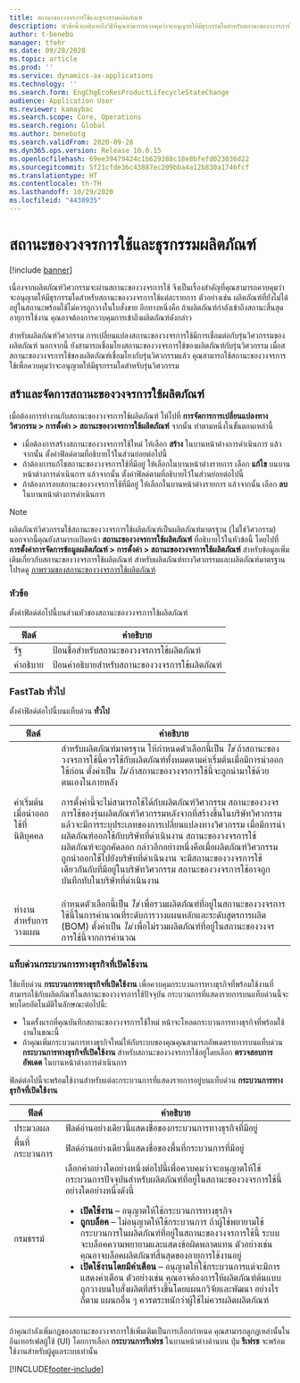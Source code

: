 ```yaml
---
title: สถานะของวงจรการใช้และธุรกรรมผลิตภัณฑ์
description: หัวข้อนี้จะอธิบายถึงวิธีที่คุณสามารถควบคุมว่าจะอนุญาตให้มีธุรกรรมใดสำหรับสถานะของวงจรการใช้แต่ละรายการเนื่องจากผลิตภัณฑ์วิศวกรรมจะผ่านสถานะของวงจรการใช้
author: t-benebo
manager: tfehr
ms.date: 09/28/2020
ms.topic: article
ms.prod: ''
ms.service: dynamics-ax-applications
ms.technology: ''
ms.search.form: EngChgEcoResProductLifecycleStateChange
audience: Application User
ms.reviewer: kamaybac
ms.search.scope: Core, Operations
ms.search.region: Global
ms.author: benebotg
ms.search.validFrom: 2020-09-28
ms.dyn365.ops.version: Release 10.0.15
ms.openlocfilehash: 69ee39479424c1b629388c18e8bfefd023036d22
ms.sourcegitcommit: 5f21cfde36c43887ec209bba4a12b830a1746fcf
ms.translationtype: HT
ms.contentlocale: th-TH
ms.lasthandoff: 10/29/2020
ms.locfileid: "4438935"
---
```

# <a name="product-lifecycle-states-and-transactions"></a>สถานะของวงจรการใช้และธุรกรรมผลิตภัณฑ์

[!include [banner](../includes/banner.md)]

เนื่องจากผลิตภัณฑ์วิศวกรรมจะผ่านสถานะของวงจรการใช้ จึงเป็นเรื่องสำคัญที่คุณสามารถควบคุมว่าจะอนุญาตให้มีธุรกรรมใดสำหรับสถานะของวงจรการใช้แต่ละรายการ ตัวอย่างเช่น ผลิตภัณฑ์ที่ยังไม่ได้อยู่ในสถานะพร้อมใช้ไม่ควรถูกวางในใบสั่งขาย อีกทางหนึ่งคือ ถ้าผลิตภัณฑ์กำลังเข้าถึงสถานะสิ้นสุดอายุการใช้งาน คุณอาจต้องการควบคุมการเข้าถึงผลิตภัณฑ์ดังกล่าว

สำหรับผลิตภัณฑ์วิศวกรรม การเปลี่ยนแปลงสถานะของวงจรการใช้มีการเชื่อมต่อกับรุ่นวิศวกรรมของผลิตภัณฑ์ นอกจากนี้ ยังสามารถเชื่อมโยงสถานะของวงจรการใช้ของผลิตภัณฑ์กับรุ่นวิศวกรรม เมื่อสสถานะของวงจรการใช้ของผลิตภัณฑ์เชื่อมโยงกับรุ่นวิศวกรรมแล้ว คุณสามารถใช้สถานะของวงจรการใช้เพื่อควบคุมว่าจะอนุญาตให้มีธุรกรรมใดสำหรับรุ่นวิศวกรรม

## <a name="create-and-manage-product-lifecycle-states"></a>สร้าและจัดการสถานะของวงจรการใช้ผลิตภัณฑ์

เมื่อต้องการทำงานกับสถานะของวงจรการใช้ผลิตภัณฑ์ ให้ไปที่ **การจัดการการเปลี่ยนแปลงทางวิศวกรรม \> การตั้งค่า \> สถานะของวงจรการใช้ผลิตภัณฑ์** จากนั้น ทำตามหนึ่งในขั้นตอนเหล่านี้

- เมื่อต้องการสร้างสถานะของวงจรการใช้ใหม่ ให้เลือก **สร้าง** ในบานหน้าต่างการดำเนินการ แล้วจากนั้น ตั้งค่าฟิลด์ตามที่อธิบายไว้ในส่วนย่อยต่อไปนี้
- ถ้าต้องการแก้ไขสถานะของวงจรการใช้ที่มีอยู่ ให้เลือกในบานหน้าต่างรายการ เลือก **แก้ไข** บนบานหน้าต่างการดำเนินการ แล้วจากนั้น ตั้งค่าฟิลด์ตามที่อธิบายไว้ในส่วนย่อยต่อไปนี้
- ถ้าต้องการลบสถานะของวงจรการใช้ที่มีอยู่ ให้เลือกในบานหน้าต่างรายการ แล้วจากนั้น เลือก **ลบ** ในบานหน้าต่างการดำเนินการ

> [!NOTE]
> ผลิตภัณฑ์วิศวกรรมใช้สถานะของวงจรการใช้ผลิตภัณฑ์เป็นผลิตภัณฑ์มาตรฐาน (ไม่ใช่วิศวกรรม) นอกจากนี้คุณยังสามารถเปิดหน้า **สถานะของวงจรการใช้ผลิตภัณฑ์** ที่อธิบายไว้ในหัวข้อนี้ โดยไปที่ **การตั้งค่าการจัดการข้อมูลผลิตภัณฑ์ \> การตั้งค่า \> สถานะของวงจรการใช้ผลิตภัณฑ์** สำหรับข้อมูลเพิ่มเติมเกี่ยวกับสถานะของวงจรการใช้ผลิตภัณฑ์ สำหรับผลิตภัณฑ์ทางวิศวกรรมและผลิตภัณฑ์มาตรฐาน โปรดดู [ภาพรวมของสถานะของวงจรการใช้ผลิตภัณฑ์](../pim/product-lifecycle.md)

### <a name="header"></a>หัวข้อ

ตั้งค่าฟิลด์ต่อไปนี้บนส่วนหัวของสถานะของวงจรการใช้ผลิตภัณฑ์

| ฟิลด์ | คำอธิบาย |
|---|---|
| รัฐ | ป้อนชื่อสำหรับสถานะของวงจรการใช้ผลิตภัณฑ์ |
| คำอธิบาย | ป้อนคำอธิบายสำหรับสถานะของวงจรการใช้ผลิตภัณฑ์ |

### <a name="general-fasttab"></a>FastTab ทั่วไป

ตั้งค่าฟิลด์ต่อไปนี้บนแท็บด่วน **ทั่วไป**

| ฟิลด์ | คำอธิบาย |
|---|---|
| ค่าเริ่มต้นเมื่อนำออกใช้ที่นิติบุคคล | สำหรับผลิตภัณฑ์มาตรฐาน ให้กำหนดตัวเลือกนี้เป็น *ใช่* ถ้าสถานะของวงจรการใช้นี้ควรใช้กับผลิตภัณฑ์ทั้งหมดตามค่าเริ่มต้นเมื่อมีการนำออกใช้ก่อน ตั้งค่าเป็น *ไม่* ถ้าสถานะของวงจรการใช้นี้จะถูกนำมาใช้ด้วยตนเองในภายหลัง<p>การตั้งค่านี้จะไม่สามารถใช้ได้กับผลิตภัณฑ์วิศวกรรม สถานะของวงจรการใช้ของรุ่นผลิตภัณฑ์วิศวกรรมหลังจากที่สร้างขึ้นในบริษัทวิศวกรรมแล้วจะมีการระบุประเภทของการเปลี่ยนแปลงทางวิศวกรรม เมื่อมีการนำผลิตภัณฑ์ออกใช้กับบริษัทที่ดำเนินงาน สถานะของวงจรการใช้ผลิตภัณฑ์จะถูกคัดลอก กล่าวอีกอย่างหนึ่งคือเมื่อผลิตภัณฑ์วิศวกรรมถูกนำออกใช้ไปยังบริษัทที่ดำเนินงาน จะมีสถานะของวงจรการใช้เดียวกันกับที่มีอยู่ในบริษัทวิศวกรรม สถานะของวงจรการใช้อาจถูกบันทึกทับในบริษัทที่ดำเนินงาน</p> |
| ทำงานสำหรับการวางแผน | กำหนดตัวเลือกนี้เป็น *ใช่* เพื่อรวมผลิตภัณฑ์ที่อยู่ในสถานะของวงจรการใช้นี้ในการคำนวณที่ระดับการวางแผนหลักและระดับสูตรการผลิต (BOM) ตั้งค่าเป็น *ไม่* เพื่อไม่รวมผลิตภัณฑ์ที่อยู่ในสถานะของวงจรการใช้นี้จากการคำนวณ |

### <a name="enabled-business-processes-fasttab"></a>แท็บด่วนกระบวนการทางธุรกิจที่เปิดใช้งาน

ใช้แท็บด่วน **กระบวนการทางธุรกิจที่เปิดใช้งาน** เพื่อควบคุมกระบวนการทางธุรกิจที่พร้อมใช้งานที่สามารถใช้กับผลิตภัณฑ์ในสถานะของวงจรการใช้ปัจจุบัน กระบวนการที่แสดงรายการบนแท็บด่วนนี้จะพบโดยอัตโนมัติในลักษณะต่อไปนี้:

- ในครั้งแรกที่คุณบันทึกสถานะของวงจรการใช้ใหม่ หน้าจะโหลดกระบวนการทางธุรกิจที่พร้อมใช้งานในขณะนี้
- ถ้าคุณเพิ่มกระบวนการทางธุรกิจใหม่ให้กับระบบของคุณคุณสามารถอัพเดตรายการบนแท็บด่วน **กระบวนการทางธุรกิจที่เปิดใช้งาน** สำหรับสถานะของวงจรการใช้อยู่โดยเลือก **ตรวจสอบการอัพเดต** ในบานหน้าต่างการดำเนินการ

ฟิลด์ต่อไปนี้จะพร้อมใช้งานสำหรับแต่ละกระบวนการที่แสดงรายการอยู่บนแท็บด่วน **กระบวนการทางธุรกิจที่เปิดใช้งาน**

| ฟิลด์ | คำอธิบาย |
|---|---|
| ประมวลผล | ฟิลด์อ่านอย่างเดียวนี้แสดงชื่อของกระบวนการทางธุรกิจที่มีอยู่ |
| พื้นที่กระบวนการ | ฟิลด์อ่านอย่างเดียวนี้แสดงชื่อของพื้นที่กระบวนการที่มีอยู่ |
| กรมธรรม์ | เลือกค่าอย่างใดอย่างหนึ่งต่อไปนี้เพื่อควบคุมว่าจะอนุญาตให้ใช้กระบวนการปัจจุบันสำหรับผลิตภัณฑ์ที่อยู่ในสถานะของวงจรการใช้นี้อย่างใดอย่างหนึ่งดังนี้<ul><li>**เปิดใช้งาน** – อนุญาตให้ใช้กระบวนการทางธุรกิจ</li><li>**ถูกบล็อค** – ไม่อนุญาตให้ใช้กระบวนการ ถ้าผู้ใช้พยายามใช้กระบวนการในผลิตภัณฑ์ที่อยู่ในสถานะของวงจรการใช้นี้ ระบบจะบล็อคความพยายามและแสดงข้อผิดพลาดแทน ตัวอย่างเช่น คุณอาจบล็อคผลิตภัณฑ์สิ้นสุดของอายุการใช้งานอยู่</li><li>**เปิดใช้งานโดยมีคำเตือน** – อนุญาตให้ใช้กระบวนการแต่จะมีการแสดงคำเตือน ตัวอย่างเช่น คุณอาจต้องการให้ผลิตภัณฑ์ต้นแบบถูกวางบนใบสั่งผลิตที่สร้างขึ้นโดยแผนกวิจัยและพัฒนา อย่างไรก็ตาม แผนกอื่น ๆ ควรตระหนักว่าผู้ใช้ไม่ควรผลิตผลิตภัณฑ์</li></ul> |

ถ้าคุณกำลังเพิ่มกฎของสถานะของวงจรการใช้เพิ่มเติมเป็นการเลือกกำหนด คุณสามารถดูกฎเหล่านั้นในอินเทอร์เฟสผู้ใช้ (UI) โดยการเลือก **กระบวนการรีเฟรช** ในบานหน้าต่างด้านบน ปุ่ม **รีเฟรช** จะพร้อมใช้งานสำหรับผู้ดูแลระบบเท่านั้น


[!INCLUDE[footer-include](../../includes/footer-banner.md)]